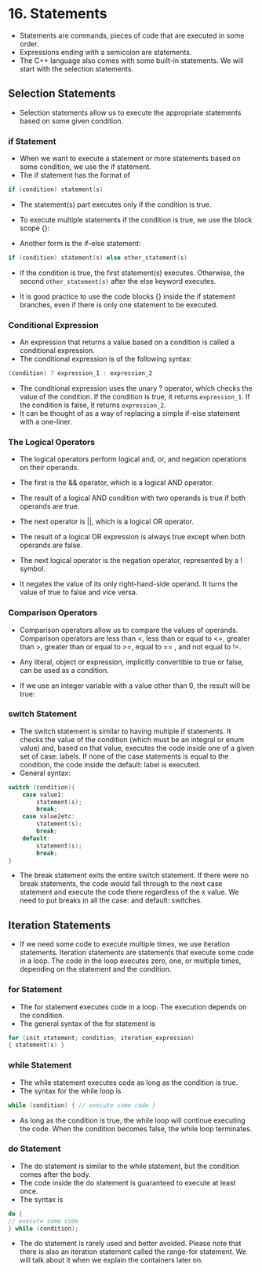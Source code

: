 # 16. Statements

- Statements are commands, pieces of code that are executed in some order. 
- Expressions ending with a semicolon are statements.
- The C++ language also comes with some built-in statements. We will start with the selection statements.
## Selection Statements

- Selection statements allow us to execute the appropriate statements based on some given condition.
### if Statement

- When we want to execute a statement or more statements based on some condition, we use the if statement. 
- The if statement has the format of
```cpp
if (condition) statement(s)
```

- The statement(s) part executes only if the condition is true.
- To execute multiple statements if the condition is true, we use the block scope {}:

- Another form is the if-else statement:
```cpp
if (condition) statement(s) else other_statement(s)
```
- If the condition is true, the first statement(s) executes. Otherwise, the second `other_statement(s)` after the else keyword executes.

- It is good practice to use the code blocks {} inside the if statement branches, even if there is only one statement to be executed.
### Conditional Expression

- An expression that returns a value based on a condition is called a conditional expression.
- The conditional expression is of the following syntax:
```cpp
(condition) ? expression_1 : expression_2
```

- The conditional expression uses the unary ? operator, which checks the value of the condition. If the condition is true, it returns `expression_1`. If the condition is false, it returns `expression_2`. 
- It can be thought of as a way of replacing a simple if-else statement with a one-liner.
### The Logical Operators

- The logical operators perform logical and, or, and negation operations on their operands.

- The first is the && operator, which is a logical AND operator. 
- The result of a logical AND condition with two operands is true if both operands are true.

- The next operator is ||, which is a logical OR operator. 
- The result of a logical OR expression is always true except when both operands are false.

- The next logical operator is the negation operator, represented by a ! symbol.
- It negates the value of its only right-hand-side operand. It turns the value of true to false and vice versa.
### Comparison Operators

- Comparison operators allow us to compare the values of operands. Comparison operators are less than <, less than or equal to <=, greater than >, greater than or equal to >=, equal to == , and not equal to !=.

- Any literal, object or expression, implicitly convertible to true or false, can be used as a condition.
- If we use an integer variable with a value other than 0, the result will be true:

### switch Statement

- The switch statement is similar to having multiple if statements. It checks the value of the condition (which must be an integral or enum value) and, based on that value, executes the code inside one of a given set of case: labels. If none of the case statements is equal to the condition, the code inside the default: label is executed. 
- General syntax:
```cpp
switch (condition){
	case value1:
		statement(s);
		break;
	case value2etc:
		statement(s);
		break;
	default:
		statement(s);
		break;
}
```

- The break statement exits the entire switch statement. If there were no break statements, the code would fall through to the next case statement and execute the code there regardless of the x value. We need to put breaks in all the case: and default: switches.
## Iteration Statements

- If we need some code to execute multiple times, we use iteration statements. Iteration statements are statements that execute some code in a loop. The code in the loop executes zero, one, or multiple times, depending on the statement and the condition.
### for Statement

- The for statement executes code in a loop. The execution depends on the condition. 
- The general syntax of the for statement is
```c++
for (init_statement; condition; iteration_expression)
{ statement(s) }
```
### while Statement

- The while statement executes code as long as the condition is true. 
- The syntax for the while loop is 
```cpp
while (condition) { // execute some code }
```

- As long as the condition is true, the while loop will continue executing the code. When the condition becomes false, the while loop terminates.
### do Statement

- The do statement is similar to the while statement, but the condition comes after the body. 
- The code inside the do statement is guaranteed to execute at least once. 
- The syntax is
```cpp
do {
// execute some code 
} while (condition);
```

- The do statement is rarely used and better avoided. Please note that there is also an iteration statement called the range-for statement. We will talk about it when we explain the containers later on.